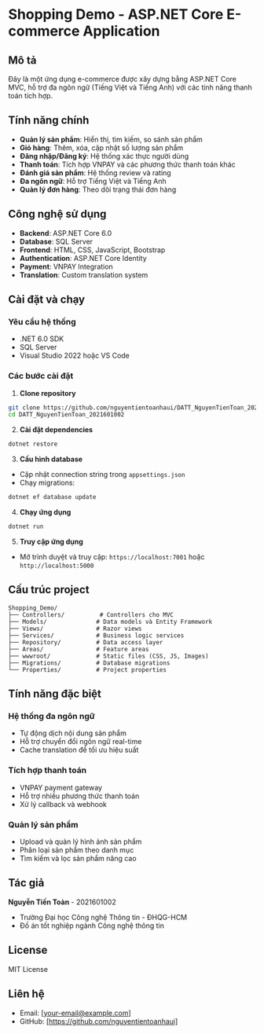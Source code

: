# Shopping Demo - ASP.NET Core E-commerce Application

## Mô tả
Đây là một ứng dụng e-commerce được xây dựng bằng ASP.NET Core MVC, hỗ trợ đa ngôn ngữ (Tiếng Việt và Tiếng Anh) với các tính năng thanh toán tích hợp.

## Tính năng chính
- **Quản lý sản phẩm**: Hiển thị, tìm kiếm, so sánh sản phẩm
- **Giỏ hàng**: Thêm, xóa, cập nhật số lượng sản phẩm
- **Đăng nhập/Đăng ký**: Hệ thống xác thực người dùng
- **Thanh toán**: Tích hợp VNPAY và các phương thức thanh toán khác
- **Đánh giá sản phẩm**: Hệ thống review và rating
- **Đa ngôn ngữ**: Hỗ trợ Tiếng Việt và Tiếng Anh
- **Quản lý đơn hàng**: Theo dõi trạng thái đơn hàng

## Công nghệ sử dụng
- **Backend**: ASP.NET Core 6.0
- **Database**: SQL Server
- **Frontend**: HTML, CSS, JavaScript, Bootstrap
- **Authentication**: ASP.NET Core Identity
- **Payment**: VNPAY Integration
- **Translation**: Custom translation system

## Cài đặt và chạy

### Yêu cầu hệ thống
- .NET 6.0 SDK
- SQL Server
- Visual Studio 2022 hoặc VS Code

### Các bước cài đặt

1. **Clone repository**
```bash
git clone https://github.com/nguyentientoanhaui/DATT_NguyenTienToan_2021601002.git
cd DATT_NguyenTienToan_2021601002
```

2. **Cài đặt dependencies**
```bash
dotnet restore
```

3. **Cấu hình database**
- Cập nhật connection string trong `appsettings.json`
- Chạy migrations:
```bash
dotnet ef database update
```

4. **Chạy ứng dụng**
```bash
dotnet run
```

5. **Truy cập ứng dụng**
- Mở trình duyệt và truy cập: `https://localhost:7001` hoặc `http://localhost:5000`

## Cấu trúc project

```
Shopping_Demo/
├── Controllers/          # Controllers cho MVC
├── Models/              # Data models và Entity Framework
├── Views/               # Razor views
├── Services/            # Business logic services
├── Repository/          # Data access layer
├── Areas/               # Feature areas
├── wwwroot/             # Static files (CSS, JS, Images)
├── Migrations/          # Database migrations
└── Properties/          # Project properties
```

## Tính năng đặc biệt

### Hệ thống đa ngôn ngữ
- Tự động dịch nội dung sản phẩm
- Hỗ trợ chuyển đổi ngôn ngữ real-time
- Cache translation để tối ưu hiệu suất

### Tích hợp thanh toán
- VNPAY payment gateway
- Hỗ trợ nhiều phương thức thanh toán
- Xử lý callback và webhook

### Quản lý sản phẩm
- Upload và quản lý hình ảnh sản phẩm
- Phân loại sản phẩm theo danh mục
- Tìm kiếm và lọc sản phẩm nâng cao

## Tác giả
**Nguyễn Tiến Toàn** - 2021601002
- Trường Đại học Công nghệ Thông tin - ĐHQG-HCM
- Đồ án tốt nghiệp ngành Công nghệ thông tin

## License
MIT License

## Liên hệ
- Email: [your-email@example.com]
- GitHub: [https://github.com/nguyentientoanhaui]
